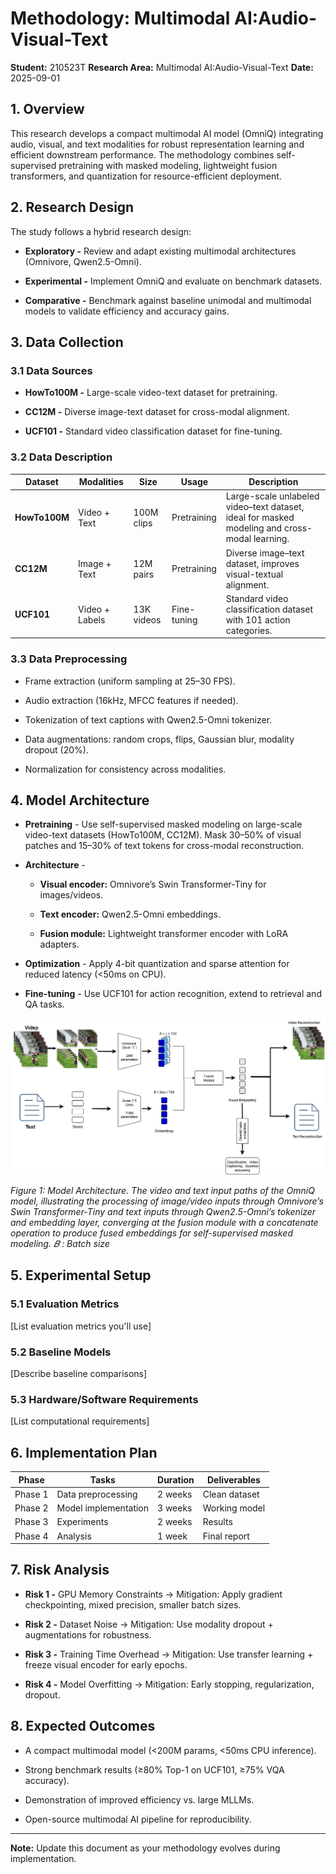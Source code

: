 # Methodology: Multimodal AI:Audio-Visual-Text

**Student:** 210523T
**Research Area:** Multimodal AI:Audio-Visual-Text
**Date:** 2025-09-01

## 1. Overview

This research develops a compact multimodal AI model (OmniQ) integrating audio, visual, and text modalities for robust representation learning and efficient downstream performance. The methodology combines self-supervised pretraining with masked modeling, lightweight fusion transformers, and quantization for resource-efficient deployment.
## 2. Research Design
The study follows a hybrid research design:

- **Exploratory -** Review and adapt existing multimodal architectures (Omnivore, Qwen2.5-Omni).

- **Experimental -** Implement OmniQ and evaluate on benchmark datasets.

- **Comparative -** Benchmark against baseline unimodal and multimodal models to validate efficiency and accuracy gains.
## 3. Data Collection

### 3.1 Data Sources
 - **HowTo100M -** Large-scale video-text dataset for pretraining.

 - **CC12M -** Diverse image-text dataset for cross-modal alignment.

 - **UCF101 -** Standard video classification dataset for fine-tuning.
### 3.2 Data Description
| Dataset       | Modalities     | Size       | Usage       | Description                                                                                   |
| ------------- | -------------- | ---------- | ----------- | --------------------------------------------------------------------------------------------- |
| **HowTo100M** | Video + Text   | 100M clips | Pretraining | Large-scale unlabeled video–text dataset, ideal for masked modeling and cross-modal learning. |
| **CC12M**     | Image + Text   | 12M pairs  | Pretraining | Diverse image–text dataset, improves visual-textual alignment.                                |
| **UCF101**    | Video + Labels | 13K videos | Fine-tuning | Standard video classification dataset with 101 action categories.                             |


### 3.3 Data Preprocessing
- Frame extraction (uniform sampling at 25–30 FPS).

- Audio extraction (16kHz, MFCC features if needed).

- Tokenization of text captions with Qwen2.5-Omni tokenizer.

- Data augmentations: random crops, flips, Gaussian blur, modality dropout (20%).

- Normalization for consistency across modalities.
## 4. Model Architecture


- **Pretraining** -  Use self-supervised masked modeling on large-scale video-text datasets (HowTo100M, CC12M). Mask 30–50% of visual patches and 15–30% of text tokens for cross-modal reconstruction.

- **Architecture** -

    - **Visual encoder:**  Omnivore’s Swin Transformer-Tiny for images/videos.

    - **Text encoder:**  Qwen2.5-Omni embeddings.

    - **Fusion module:**  Lightweight transformer encoder with LoRA adapters.

- **Optimization** -  Apply 4-bit quantization and sparse attention for reduced latency (<50ms on CPU).

- **Fine-tuning** -  Use UCF101 for action recognition, extend to retrieval and QA tasks.

![Model Architecture](../src/assets/AML-research.drawio.png)

*Figure 1: Model Architecture. The video and text input paths of the OmniQ model, illustrating the processing of image/video inputs through Omnivore’s Swin Transformer-Tiny and text inputs through Qwen2.5-Omni’s tokenizer and embedding layer, converging at the fusion module with a concatenate operation to produce fused embeddings for self-supervised masked modeling. 𝐵 : Batch size*


## 5. Experimental Setup

### 5.1 Evaluation Metrics
[List evaluation metrics you'll use]

### 5.2 Baseline Models
[Describe baseline comparisons]

### 5.3 Hardware/Software Requirements
[List computational requirements]

## 6. Implementation Plan

| Phase | Tasks | Duration | Deliverables |
|-------|-------|----------|--------------|
| Phase 1 | Data preprocessing | 2 weeks | Clean dataset |
| Phase 2 | Model implementation | 3 weeks | Working model |
| Phase 3 | Experiments | 2 weeks | Results |
| Phase 4 | Analysis | 1 week | Final report |

## 7. Risk Analysis

- **Risk 1 -** GPU Memory Constraints → Mitigation: Apply gradient checkpointing, mixed precision, smaller batch sizes.

- **Risk 2 -** Dataset Noise → Mitigation: Use modality dropout + augmentations for robustness.

- **Risk 3 -** Training Time Overhead → Mitigation: Use transfer learning + freeze visual encoder for early epochs.

- **Risk 4 -** Model Overfitting → Mitigation: Early stopping, regularization, dropout.
## 8. Expected Outcomes

- A compact multimodal model (<200M params, <50ms CPU inference).

- Strong benchmark results (≥80% Top-1 on UCF101, ≥75% VQA accuracy).

- Demonstration of improved efficiency vs. large MLLMs.

- Open-source multimodal AI pipeline for reproducibility.
---

**Note:** Update this document as your methodology evolves during implementation.